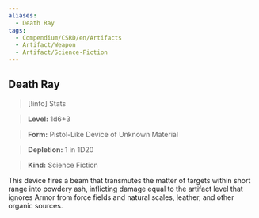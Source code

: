 ```yaml
---
aliases:
  - Death Ray
tags:
  - Compendium/CSRD/en/Artifacts
  - Artifact/Weapon
  - Artifact/Science-Fiction
---
```

    
      
## Death Ray      
>[!info] Stats      
> **Level:** 1d6+3      
> **Form:** Pistol-Like Device of Unknown Material      
> **Depletion:** 1 in 1D20      
> **Kind:** Science Fiction    
      
This device fires a beam that transmutes the matter of targets within short range into powdery ash, inflicting damage equal to the artifact level that ignores Armor from force fields and natural scales, leather, and other organic sources.